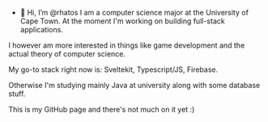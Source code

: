 - 👋 Hi, I’m @rhatos
I am a computer science major at the University of Cape Town. At the moment I'm working on building full-stack applications.

I however am more interested in things like game development and the actual theory of computer science. 

My go-to stack right now is: Sveltekit, Typescript/JS, Firebase.

Otherwise I'm studying mainly Java at university along with some database stuff.

This is my GitHub page and there's not much on it yet :)

<!---
rhatos/rhatos is a ✨ special ✨ repository because its `README.md` (this file) appears on your GitHub profile.
You can click the Preview link to take a look at your changes.
--->
